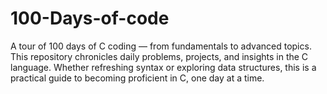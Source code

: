# 100-Days-of-code
A tour of 100 days of C coding — from fundamentals to advanced topics. This repository chronicles daily problems, projects, and insights in the C language. Whether refreshing syntax or exploring data structures, this is a practical guide to becoming proficient in C, one day at a time.
